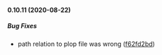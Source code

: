 #### 0.10.11 (2020-08-22)

##### Bug Fixes

*  path relation to plop file was wrong ([f62fd2bd](https://github.com/IgorSzyporyn/plop-scaffold/commit/f62fd2bd8f5137a3d88824c1e68838a3a11e1a30))

